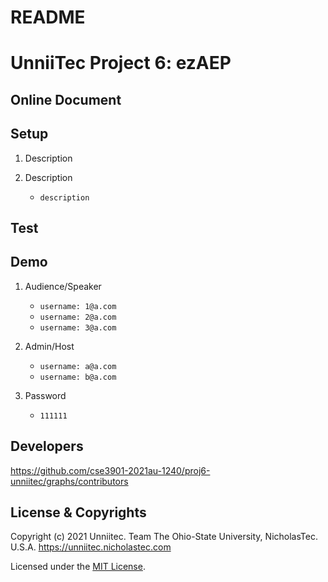 # README

# UnniiTec Project 6: ezAEP

## Online Document

## Setup

1. Description

2. Description

   - `description`

## Test

## Demo

1. Audience/Speaker 
    - `username: 1@a.com` 
    - `username: 2@a.com`
    - `username: 3@a.com`

2. Admin/Host
    - `username: a@a.com` 
    - `username: b@a.com`

3. Password
    - `111111`

## Developers
https://github.com/cse3901-2021au-1240/proj6-unniitec/graphs/contributors

## License & Copyrights
Copyright (c) 2021 Unniitec. Team The Ohio-State University, NicholasTec. U.S.A. 
https://unniitec.nicholastec.com

Licensed under the [MIT License](LICENSE).